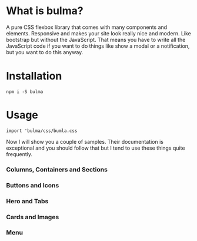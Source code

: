 # What is bulma?

A pure CSS flexbox library that comes with many components and elements. Responsive and makes your site look really nice and modern. Like bootstrap but without the JavaScript. That means you have to write all the JavaScript code if you want to do things like show a modal or a notification, but you want to do this anyway.

# Installation

`npm i -S bulma`

# Usage

`import 'bulma/css/bumla.css`

Now I will show you a couple of samples. Their documentation is exceptional and you should follow that but I tend to use these things quite frequently.

### Columns, Containers and Sections

### Buttons and Icons

### Hero and Tabs

### Cards and Images

### Menu
